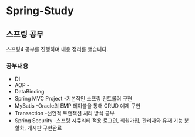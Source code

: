 # Spring-Study
## 스프링 공부

스프링4 공부를 진행하며 내용 정리를 했습니다.

### 공부내용

* DI
* AOP -
* DataBinding 
* Spring MVC Project   -기본적인 스프링 컨트롤러 구현
* MyBatis   -Oracle의 EMP 테이블을 통해 CRUD 예제 구현
* Transaction   -선언적 트랜잭션 처리 방식 공부
* Spring Security   -스프링 시큐리티 적용 로그인, 회원가입, 관리자와 유저 기능 분할화, 게시판 구현완료
